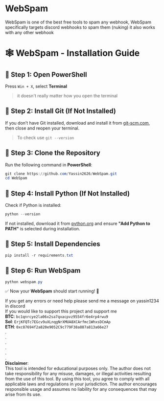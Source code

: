 # WebSpam
WebSpam is one of the best free tools to spam any webhook, WebSpam specifically targets discord webhooks to spam them (nuking) it also works with any other webhook

# 🕸️ WebSpam - Installation Guide

## 📌 Step 1: Open PowerShell
Press `Win + X`, select **Terminal**
> it doesn't really matter how you open the terminal

## 📌 Step 2: Install Git (If Not Installed)
If you don’t have Git installed, download and install it from [git-scm.com](https://git-scm.com/downloads), then close and reopen your terminal.  
> To check use ```git --version```


## 📌 Step 3: Clone the Repository
Run the following command in **PowerShell**:
```powershell
git clone https://github.com/Yassin2626/WebSpam.git
cd WebSpam
```

## 📌 Step 4: Install Python (If Not Installed)
Check if Python is installed:
```powershell
python --version
```
If not installed, download it from [python.org](https://www.python.org/downloads/) and ensure **"Add Python to PATH"** is selected during installation.  

## 📌 Step 5: Install Dependencies
```powershell
pip install -r requirements.txt
```

## 📌 Step 6: Run WebSpam
```powershell
python webspam.py
```

✅ Now your **WebSpam** should start running! 🚀


If you get any errors or need help please send me a message on yassin1234 in discord  
If you would like to support this project and support me  
**BTC**: ```bc1qnrcye2la06x2sa7qxacpvz9554fr6e4rp4rwu9```  
**Sol**: ```ErjKFQTc7EGcv9uXLnqgNrXMUA8XCArfmc1WhxsDCmAp```  
**ETH**: ```0xc87694f2a820e9052C9c779F38a887a813a66e27```  
.  
.  
.  
.  
.  
.  
**Disclaimer**:  
This tool is intended for educational purposes only. The author does not take responsibility for any misuse, damages, or illegal activities resulting from the use of this tool. By using this tool, you agree to comply with all applicable laws and regulations in your jurisdiction. The author encourages responsible usage and assumes no liability for any consequences that may arise from its use.
